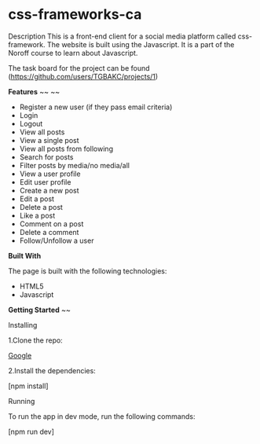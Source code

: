 # css-frameworks-ca







Description
This is a front-end client for a social media platform called css-framework. The website is built using the Javascript. It is a part of the Noroff course to learn about Javascript.

The task board for the project can be found (https://github.com/users/TGBAKC/projects/1)



**Features**
~~     ~~
- Register a new user (if they pass email criteria)
- Login
- Logout
- View all posts
- View a single post
- View all posts from following
- Search for posts
- Filter posts by media/no media/all
- View a user profile
- Edit user profile
- Create a new post
- Edit a post
- Delete a post
- Like a post
- Comment on a post
- Delete a comment
- Follow/Unfollow a user


**Built With**

The page is built with the following technologies:

- HTML5
- Javascript


**Getting Started**
~~

Installing

1.Clone the repo:

[Google](https://www.google.com)


2.Install the dependencies:

[npm install]

Running

To run the app in dev mode, run the following commands:

[npm run dev]
